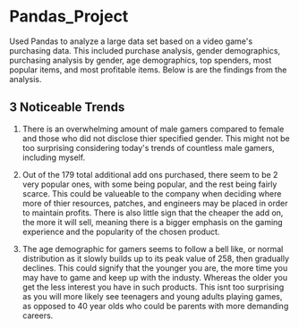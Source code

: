 # Pandas_Project

Used Pandas to analyze a large data set based on a video game's purchasing data. This included purchase analysis, gender demographics, purchasing analysis by gender, age demographics, top spenders, most popular items, and most profitable items. Below is are the findings from the analysis. 

## 3 Noticeable Trends
1. There is an overwhelming amount of male gamers compared to female and those who did not disclose thier specified gender. This might not be too surprising considering today's trends of countless male gamers, including myself. 

2. Out of the 179 total additional add ons purchased, there seem to be 2 very popular ones, with some being popular, and the rest being fairly scarce. This could be valueable to the company when deciding where more of thier resources, patches, and engineers may be placed in order to maintain profits. There is also little sign that the cheaper the add on, the more it will sell, meaning there is a bigger emphasis on the gaming experience and the popularity of the chosen product. 

3. The age demographic for gamers seems to follow a bell like, or normal distribution as it slowly builds up to its peak value of 258, then gradually declines. This could signify that the younger you are, the more time you may have to game and keep up with the industy. Whereas the older you get the less interest you have in such products. This isnt too surprising as you will more likely see teenagers and young adults playing games, as opposed to 40 year olds who could be parents with more demanding careers. 
